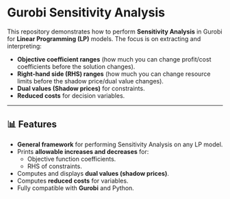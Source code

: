 # Gurobi Sensitivity Analysis

This repository demonstrates how to perform **Sensitivity Analysis** in Gurobi for **Linear Programming (LP)** models. The focus is on extracting and interpreting:
- **Objective coefficient ranges** (how much you can change profit/cost coefficients before the solution changes).
- **Right-hand side (RHS) ranges** (how much you can change resource limits before the shadow price/dual value changes).
- **Dual values (Shadow prices)** for constraints.
- **Reduced costs** for decision variables.

---

## 📊 Features

- **General framework** for performing Sensitivity Analysis on any LP model.
- Prints **allowable increases and decreases** for:
  - Objective function coefficients.
  - RHS of constraints.
- Computes and displays **dual values (shadow prices)**.
- Computes **reduced costs** for variables.
- Fully compatible with **Gurobi** and Python.
